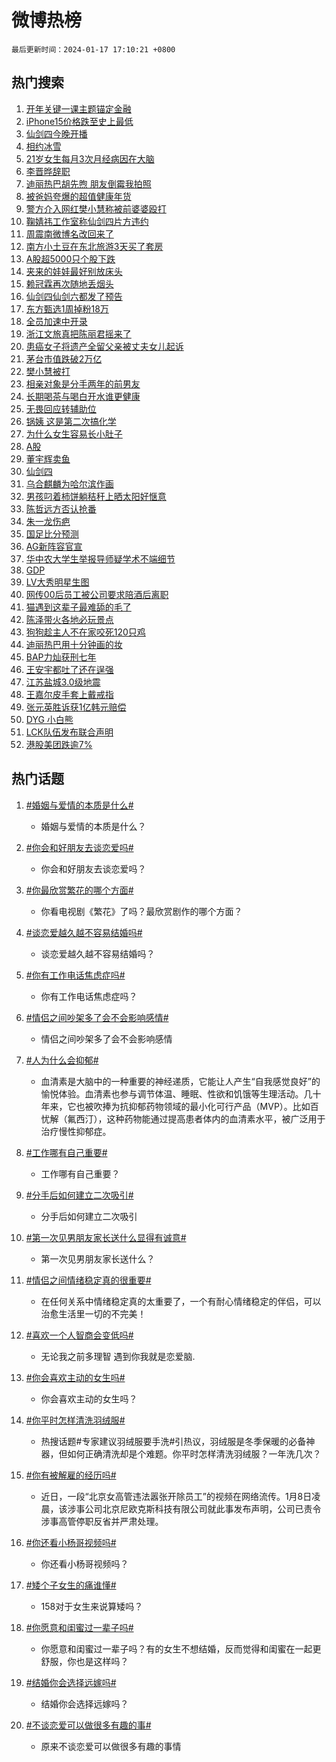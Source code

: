 # 微博热榜

`最后更新时间：2024-01-17 17:10:21 +0800`

## 热门搜索

1. [开年关键一课主题锚定金融](https://m.weibo.cn/search?containerid=100103type%3D1%26t%3D10%26q%3D%23%E5%BC%80%E5%B9%B4%E5%85%B3%E9%94%AE%E4%B8%80%E8%AF%BE%E4%B8%BB%E9%A2%98%E9%94%9A%E5%AE%9A%E9%87%91%E8%9E%8D%23&stream_entry_id=51&isnewpage=1&extparam=seat%3D1%26filter_type%3Drealtimehot%26c_type%3D51%26dgr%3D0%26q%3D%2523%25E5%25BC%2580%25E5%25B9%25B4%25E5%2585%25B3%25E9%2594%25AE%25E4%25B8%2580%25E8%25AF%25BE%25E4%25B8%25BB%25E9%25A2%2598%25E9%2594%259A%25E5%25AE%259A%25E9%2587%2591%25E8%259E%258D%2523%26cate%3D10103%26stream_entry_id%3D51%26pos%3D0%26display_time%3D1705482620%26pre_seqid%3D170548262035001153961)
1. [iPhone15价格跌至史上最低](https://m.weibo.cn/search?containerid=100103type%3D1%26t%3D10%26q%3D%23iPhone15%E4%BB%B7%E6%A0%BC%E8%B7%8C%E8%87%B3%E5%8F%B2%E4%B8%8A%E6%9C%80%E4%BD%8E%23&stream_entry_id=31&isnewpage=1&extparam=seat%3D1%26filter_type%3Drealtimehot%26band_rank%3D1%26dgr%3D0%26pos%3D0%26realpos%3D1%26c_type%3D31%26q%3D%2523iPhone15%25E4%25BB%25B7%25E6%25A0%25BC%25E8%25B7%258C%25E8%2587%25B3%25E5%258F%25B2%25E4%25B8%258A%25E6%259C%2580%25E4%25BD%258E%2523%26stream_entry_id%3D31%26cate%3D5001%26lcate%3D5001%26flag%3D2%26display_time%3D1705482620%26pre_seqid%3D170548262035001153961)
1. [仙剑四今晚开播](https://m.weibo.cn/search?containerid=100103type%3D1%26t%3D10%26q%3D%23%E4%BB%99%E5%89%91%E5%9B%9B%E4%BB%8A%E6%99%9A%E5%BC%80%E6%92%AD%23&stream_entry_id=31&isnewpage=1&extparam=seat%3D1%26filter_type%3Drealtimehot%26band_rank%3D2%26dgr%3D0%26pos%3D1%26realpos%3D2%26c_type%3D31%26q%3D%2523%25E4%25BB%2599%25E5%2589%2591%25E5%259B%259B%25E4%25BB%258A%25E6%2599%259A%25E5%25BC%2580%25E6%2592%25AD%2523%26stream_entry_id%3D31%26cate%3D5001%26lcate%3D5001%26flag%3D16%26display_time%3D1705482620%26pre_seqid%3D170548262035001153961)
1. [相约冰雪](https://m.weibo.cn/search?containerid=100103type%3D1%26t%3D10%26q%3D%23%E7%9B%B8%E7%BA%A6%E5%86%B0%E9%9B%AA%23&stream_entry_id=31&isnewpage=1&extparam=seat%3D1%26filter_type%3Drealtimehot%26band_rank%3D3%26dgr%3D0%26pos%3D2%26realpos%3D3%26c_type%3D31%26q%3D%2523%25E7%259B%25B8%25E7%25BA%25A6%25E5%2586%25B0%25E9%259B%25AA%2523%26stream_entry_id%3D31%26cate%3D5001%26lcate%3D5001%26flag%3D0%26display_time%3D1705482620%26pre_seqid%3D170548262035001153961)
1. [21岁女生每月3次月经病因在大脑](https://m.weibo.cn/search?containerid=100103type%3D1%26t%3D10%26q%3D%2321%E5%B2%81%E5%A5%B3%E7%94%9F%E6%AF%8F%E6%9C%883%E6%AC%A1%E6%9C%88%E7%BB%8F%E7%97%85%E5%9B%A0%E5%9C%A8%E5%A4%A7%E8%84%91%23&stream_entry_id=31&isnewpage=1&extparam=seat%3D1%26filter_type%3Drealtimehot%26band_rank%3D4%26dgr%3D0%26pos%3D3%26realpos%3D4%26c_type%3D31%26q%3D%252321%25E5%25B2%2581%25E5%25A5%25B3%25E7%2594%259F%25E6%25AF%258F%25E6%259C%25883%25E6%25AC%25A1%25E6%259C%2588%25E7%25BB%258F%25E7%2597%2585%25E5%259B%25A0%25E5%259C%25A8%25E5%25A4%25A7%25E8%2584%2591%2523%26stream_entry_id%3D31%26cate%3D5001%26lcate%3D5001%26flag%3D1%26display_time%3D1705482620%26pre_seqid%3D170548262035001153961)
1. [李晋晔辞职](https://m.weibo.cn/search?containerid=100103type%3D1%26t%3D10%26q%3D%23%E6%9D%8E%E6%99%8B%E6%99%94%E8%BE%9E%E8%81%8C%23&stream_entry_id=31&isnewpage=1&extparam=seat%3D1%26filter_type%3Drealtimehot%26band_rank%3D5%26dgr%3D0%26pos%3D4%26realpos%3D5%26c_type%3D31%26q%3D%2523%25E6%259D%258E%25E6%2599%258B%25E6%2599%2594%25E8%25BE%259E%25E8%2581%258C%2523%26stream_entry_id%3D31%26cate%3D5001%26lcate%3D5001%26flag%3D2%26display_time%3D1705482620%26pre_seqid%3D170548262035001153961)
1. [迪丽热巴胡先煦 朋友倒霉我拍照](https://m.weibo.cn/search?containerid=100103type%3D1%26t%3D10%26q%3D%E8%BF%AA%E4%B8%BD%E7%83%AD%E5%B7%B4%E8%83%A1%E5%85%88%E7%85%A6+%E6%9C%8B%E5%8F%8B%E5%80%92%E9%9C%89%E6%88%91%E6%8B%8D%E7%85%A7&stream_entry_id=31&isnewpage=1&extparam=seat%3D1%26filter_type%3Drealtimehot%26band_rank%3D6%26dgr%3D0%26pos%3D5%26realpos%3D6%26c_type%3D31%26q%3D%25E8%25BF%25AA%25E4%25B8%25BD%25E7%2583%25AD%25E5%25B7%25B4%25E8%2583%25A1%25E5%2585%2588%25E7%2585%25A6%2520%25E6%259C%258B%25E5%258F%258B%25E5%2580%2592%25E9%259C%2589%25E6%2588%2591%25E6%258B%258D%25E7%2585%25A7%26stream_entry_id%3D31%26cate%3D5001%26lcate%3D5001%26flag%3D1%26display_time%3D1705482620%26pre_seqid%3D170548262035001153961)
1. [被爸妈夸爆的超值健康年货](https://m.weibo.cn/search?containerid=100103type%3D1%26t%3D10%26q%3D%23%E8%A2%AB%E7%88%B8%E5%A6%88%E5%A4%B8%E7%88%86%E7%9A%84%E8%B6%85%E5%80%BC%E5%81%A5%E5%BA%B7%E5%B9%B4%E8%B4%A7%23&stream_entry_id=31&isnewpage=1&extparam=seat%3D1%26filter_type%3Drealtimehot%26band_rank%3D7%26dgr%3D0%26is_ad_pos%3D1%26pos%3D6%26c_type%3D31%26adid%3D219123%26topic_ad%3D1%26stream_entry_id%3D31%26cate%3D5001%26lcate%3D5001%26q%3D%2523%25E8%25A2%25AB%25E7%2588%25B8%25E5%25A6%2588%25E5%25A4%25B8%25E7%2588%2586%25E7%259A%2584%25E8%25B6%2585%25E5%2580%25BC%25E5%2581%25A5%25E5%25BA%25B7%25E5%25B9%25B4%25E8%25B4%25A7%2523%26display_time%3D1705482620%26pre_seqid%3D170548262035001153961)
1. [警方介入网红樊小慧称被前婆婆殴打](https://m.weibo.cn/search?containerid=100103type%3D1%26t%3D10%26q%3D%23%E8%AD%A6%E6%96%B9%E4%BB%8B%E5%85%A5%E7%BD%91%E7%BA%A2%E6%A8%8A%E5%B0%8F%E6%85%A7%E7%A7%B0%E8%A2%AB%E5%89%8D%E5%A9%86%E5%A9%86%E6%AE%B4%E6%89%93%23&stream_entry_id=31&isnewpage=1&extparam=seat%3D1%26filter_type%3Drealtimehot%26band_rank%3D7%26dgr%3D0%26pos%3D7%26realpos%3D7%26c_type%3D31%26q%3D%2523%25E8%25AD%25A6%25E6%2596%25B9%25E4%25BB%258B%25E5%2585%25A5%25E7%25BD%2591%25E7%25BA%25A2%25E6%25A8%258A%25E5%25B0%258F%25E6%2585%25A7%25E7%25A7%25B0%25E8%25A2%25AB%25E5%2589%258D%25E5%25A9%2586%25E5%25A9%2586%25E6%25AE%25B4%25E6%2589%2593%2523%26stream_entry_id%3D31%26cate%3D5001%26lcate%3D5001%26flag%3D2%26display_time%3D1705482620%26pre_seqid%3D170548262035001153961)
1. [鞠婧祎工作室称仙剑四片方违约](https://m.weibo.cn/search?containerid=100103type%3D1%26t%3D10%26q%3D%23%E9%9E%A0%E5%A9%A7%E7%A5%8E%E5%B7%A5%E4%BD%9C%E5%AE%A4%E7%A7%B0%E4%BB%99%E5%89%91%E5%9B%9B%E7%89%87%E6%96%B9%E8%BF%9D%E7%BA%A6%23&stream_entry_id=31&isnewpage=1&extparam=seat%3D1%26filter_type%3Drealtimehot%26band_rank%3D8%26dgr%3D0%26pos%3D8%26realpos%3D8%26c_type%3D31%26q%3D%2523%25E9%259E%25A0%25E5%25A9%25A7%25E7%25A5%258E%25E5%25B7%25A5%25E4%25BD%259C%25E5%25AE%25A4%25E7%25A7%25B0%25E4%25BB%2599%25E5%2589%2591%25E5%259B%259B%25E7%2589%2587%25E6%2596%25B9%25E8%25BF%259D%25E7%25BA%25A6%2523%26stream_entry_id%3D31%26cate%3D5001%26lcate%3D5001%26flag%3D0%26display_time%3D1705482620%26pre_seqid%3D170548262035001153961)
1. [周震南微博名改回来了](https://m.weibo.cn/search?containerid=100103type%3D1%26t%3D10%26q%3D%23%E5%91%A8%E9%9C%87%E5%8D%97%E5%BE%AE%E5%8D%9A%E5%90%8D%E6%94%B9%E5%9B%9E%E6%9D%A5%E4%BA%86%23&stream_entry_id=31&isnewpage=1&extparam=seat%3D1%26filter_type%3Drealtimehot%26band_rank%3D9%26dgr%3D0%26pos%3D9%26realpos%3D9%26c_type%3D31%26q%3D%2523%25E5%2591%25A8%25E9%259C%2587%25E5%258D%2597%25E5%25BE%25AE%25E5%258D%259A%25E5%2590%258D%25E6%2594%25B9%25E5%259B%259E%25E6%259D%25A5%25E4%25BA%2586%2523%26stream_entry_id%3D31%26cate%3D5001%26lcate%3D5001%26flag%3D1%26display_time%3D1705482620%26pre_seqid%3D170548262035001153961)
1. [南方小土豆在东北旅游3天买了套房](https://m.weibo.cn/search?containerid=100103type%3D1%26t%3D10%26q%3D%23%E5%8D%97%E6%96%B9%E5%B0%8F%E5%9C%9F%E8%B1%86%E5%9C%A8%E4%B8%9C%E5%8C%97%E6%97%85%E6%B8%B83%E5%A4%A9%E4%B9%B0%E4%BA%86%E5%A5%97%E6%88%BF%23&stream_entry_id=31&isnewpage=1&extparam=seat%3D1%26filter_type%3Drealtimehot%26band_rank%3D10%26dgr%3D0%26pos%3D10%26realpos%3D10%26c_type%3D31%26q%3D%2523%25E5%258D%2597%25E6%2596%25B9%25E5%25B0%258F%25E5%259C%259F%25E8%25B1%2586%25E5%259C%25A8%25E4%25B8%259C%25E5%258C%2597%25E6%2597%2585%25E6%25B8%25B83%25E5%25A4%25A9%25E4%25B9%25B0%25E4%25BA%2586%25E5%25A5%2597%25E6%2588%25BF%2523%26stream_entry_id%3D31%26cate%3D5001%26lcate%3D5001%26flag%3D2%26display_time%3D1705482620%26pre_seqid%3D170548262035001153961)
1. [A股超5000只个股下跌](https://m.weibo.cn/search?containerid=100103type%3D1%26t%3D10%26q%3D%23A%E8%82%A1%E8%B6%855000%E5%8F%AA%E4%B8%AA%E8%82%A1%E4%B8%8B%E8%B7%8C%23&stream_entry_id=31&isnewpage=1&extparam=seat%3D1%26filter_type%3Drealtimehot%26band_rank%3D11%26dgr%3D0%26pos%3D11%26realpos%3D11%26c_type%3D31%26q%3D%2523A%25E8%2582%25A1%25E8%25B6%25855000%25E5%258F%25AA%25E4%25B8%25AA%25E8%2582%25A1%25E4%25B8%258B%25E8%25B7%258C%2523%26stream_entry_id%3D31%26cate%3D5001%26lcate%3D5001%26flag%3D1%26display_time%3D1705482620%26pre_seqid%3D170548262035001153961)
1. [夹来的娃娃最好别放床头](https://m.weibo.cn/search?containerid=100103type%3D1%26t%3D10%26q%3D%23%E5%A4%B9%E6%9D%A5%E7%9A%84%E5%A8%83%E5%A8%83%E6%9C%80%E5%A5%BD%E5%88%AB%E6%94%BE%E5%BA%8A%E5%A4%B4%23&stream_entry_id=31&isnewpage=1&extparam=seat%3D1%26filter_type%3Drealtimehot%26band_rank%3D12%26dgr%3D0%26pos%3D12%26realpos%3D12%26c_type%3D31%26q%3D%2523%25E5%25A4%25B9%25E6%259D%25A5%25E7%259A%2584%25E5%25A8%2583%25E5%25A8%2583%25E6%259C%2580%25E5%25A5%25BD%25E5%2588%25AB%25E6%2594%25BE%25E5%25BA%258A%25E5%25A4%25B4%2523%26stream_entry_id%3D31%26cate%3D5001%26lcate%3D5001%26flag%3D1%26display_time%3D1705482620%26pre_seqid%3D170548262035001153961)
1. [赖冠霖再次随地丢烟头](https://m.weibo.cn/search?containerid=100103type%3D1%26t%3D10%26q%3D%E8%B5%96%E5%86%A0%E9%9C%96%E5%86%8D%E6%AC%A1%E9%9A%8F%E5%9C%B0%E4%B8%A2%E7%83%9F%E5%A4%B4&stream_entry_id=31&isnewpage=1&extparam=seat%3D1%26filter_type%3Drealtimehot%26band_rank%3D13%26dgr%3D0%26pos%3D13%26realpos%3D13%26c_type%3D31%26q%3D%25E8%25B5%2596%25E5%2586%25A0%25E9%259C%2596%25E5%2586%258D%25E6%25AC%25A1%25E9%259A%258F%25E5%259C%25B0%25E4%25B8%25A2%25E7%2583%259F%25E5%25A4%25B4%26stream_entry_id%3D31%26cate%3D5001%26lcate%3D5001%26flag%3D0%26display_time%3D1705482620%26pre_seqid%3D170548262035001153961)
1. [仙剑四仙剑六都发了预告](https://m.weibo.cn/search?containerid=100103type%3D1%26t%3D10%26q%3D%23%E4%BB%99%E5%89%91%E5%9B%9B%E4%BB%99%E5%89%91%E5%85%AD%E9%83%BD%E5%8F%91%E4%BA%86%E9%A2%84%E5%91%8A%23&stream_entry_id=31&isnewpage=1&extparam=seat%3D1%26filter_type%3Drealtimehot%26band_rank%3D14%26dgr%3D0%26pos%3D14%26realpos%3D14%26c_type%3D31%26q%3D%2523%25E4%25BB%2599%25E5%2589%2591%25E5%259B%259B%25E4%25BB%2599%25E5%2589%2591%25E5%2585%25AD%25E9%2583%25BD%25E5%258F%2591%25E4%25BA%2586%25E9%25A2%2584%25E5%2591%258A%2523%26stream_entry_id%3D31%26cate%3D5001%26lcate%3D5001%26flag%3D0%26display_time%3D1705482620%26pre_seqid%3D170548262035001153961)
1. [东方甄选1周掉粉18万](https://m.weibo.cn/search?containerid=100103type%3D1%26t%3D10%26q%3D%23%E4%B8%9C%E6%96%B9%E7%94%84%E9%80%891%E5%91%A8%E6%8E%89%E7%B2%8918%E4%B8%87%23&stream_entry_id=31&isnewpage=1&extparam=seat%3D1%26filter_type%3Drealtimehot%26band_rank%3D15%26dgr%3D0%26pos%3D15%26realpos%3D15%26c_type%3D31%26q%3D%2523%25E4%25B8%259C%25E6%2596%25B9%25E7%2594%2584%25E9%2580%25891%25E5%2591%25A8%25E6%258E%2589%25E7%25B2%258918%25E4%25B8%2587%2523%26stream_entry_id%3D31%26cate%3D5001%26lcate%3D5001%26flag%3D0%26display_time%3D1705482620%26pre_seqid%3D170548262035001153961)
1. [全员加速中开录](https://m.weibo.cn/search?containerid=100103type%3D1%26t%3D10%26q%3D%E5%85%A8%E5%91%98%E5%8A%A0%E9%80%9F%E4%B8%AD%E5%BC%80%E5%BD%95&stream_entry_id=31&isnewpage=1&extparam=seat%3D1%26filter_type%3Drealtimehot%26band_rank%3D16%26dgr%3D0%26pos%3D16%26realpos%3D16%26c_type%3D31%26q%3D%25E5%2585%25A8%25E5%2591%2598%25E5%258A%25A0%25E9%2580%259F%25E4%25B8%25AD%25E5%25BC%2580%25E5%25BD%2595%26stream_entry_id%3D31%26cate%3D5001%26lcate%3D5001%26flag%3D1%26display_time%3D1705482620%26pre_seqid%3D170548262035001153961)
1. [浙江文旅真把陈丽君摇来了](https://m.weibo.cn/search?containerid=100103type%3D1%26t%3D10%26q%3D%23%E6%B5%99%E6%B1%9F%E6%96%87%E6%97%85%E7%9C%9F%E6%8A%8A%E9%99%88%E4%B8%BD%E5%90%9B%E6%91%87%E6%9D%A5%E4%BA%86%23&stream_entry_id=31&isnewpage=1&extparam=seat%3D1%26filter_type%3Drealtimehot%26band_rank%3D17%26dgr%3D0%26pos%3D17%26realpos%3D17%26c_type%3D31%26q%3D%2523%25E6%25B5%2599%25E6%25B1%259F%25E6%2596%2587%25E6%2597%2585%25E7%259C%259F%25E6%258A%258A%25E9%2599%2588%25E4%25B8%25BD%25E5%2590%259B%25E6%2591%2587%25E6%259D%25A5%25E4%25BA%2586%2523%26stream_entry_id%3D31%26cate%3D5001%26lcate%3D5001%26flag%3D1%26display_time%3D1705482620%26pre_seqid%3D170548262035001153961)
1. [患癌女子将遗产全留父亲被丈夫女儿起诉](https://m.weibo.cn/search?containerid=100103type%3D1%26t%3D10%26q%3D%23%E6%82%A3%E7%99%8C%E5%A5%B3%E5%AD%90%E5%B0%86%E9%81%97%E4%BA%A7%E5%85%A8%E7%95%99%E7%88%B6%E4%BA%B2%E8%A2%AB%E4%B8%88%E5%A4%AB%E5%A5%B3%E5%84%BF%E8%B5%B7%E8%AF%89%23&stream_entry_id=31&isnewpage=1&extparam=seat%3D1%26filter_type%3Drealtimehot%26band_rank%3D18%26dgr%3D0%26pos%3D18%26realpos%3D18%26c_type%3D31%26q%3D%2523%25E6%2582%25A3%25E7%2599%258C%25E5%25A5%25B3%25E5%25AD%2590%25E5%25B0%2586%25E9%2581%2597%25E4%25BA%25A7%25E5%2585%25A8%25E7%2595%2599%25E7%2588%25B6%25E4%25BA%25B2%25E8%25A2%25AB%25E4%25B8%2588%25E5%25A4%25AB%25E5%25A5%25B3%25E5%2584%25BF%25E8%25B5%25B7%25E8%25AF%2589%2523%26stream_entry_id%3D31%26cate%3D5001%26lcate%3D5001%26flag%3D0%26display_time%3D1705482620%26pre_seqid%3D170548262035001153961)
1. [茅台市值跌破2万亿](https://m.weibo.cn/search?containerid=100103type%3D1%26t%3D10%26q%3D%23%E8%8C%85%E5%8F%B0%E5%B8%82%E5%80%BC%E8%B7%8C%E7%A0%B42%E4%B8%87%E4%BA%BF%23&stream_entry_id=31&isnewpage=1&extparam=seat%3D1%26filter_type%3Drealtimehot%26band_rank%3D19%26dgr%3D0%26pos%3D19%26realpos%3D19%26c_type%3D31%26q%3D%2523%25E8%258C%2585%25E5%258F%25B0%25E5%25B8%2582%25E5%2580%25BC%25E8%25B7%258C%25E7%25A0%25B42%25E4%25B8%2587%25E4%25BA%25BF%2523%26stream_entry_id%3D31%26cate%3D5001%26lcate%3D5001%26flag%3D1%26display_time%3D1705482620%26pre_seqid%3D170548262035001153961)
1. [樊小慧被打](https://m.weibo.cn/search?containerid=100103type%3D1%26t%3D10%26q%3D%23%E6%A8%8A%E5%B0%8F%E6%85%A7%E8%A2%AB%E6%89%93%23&stream_entry_id=31&isnewpage=1&extparam=seat%3D1%26filter_type%3Drealtimehot%26band_rank%3D20%26dgr%3D0%26pos%3D20%26realpos%3D20%26c_type%3D31%26q%3D%2523%25E6%25A8%258A%25E5%25B0%258F%25E6%2585%25A7%25E8%25A2%25AB%25E6%2589%2593%2523%26stream_entry_id%3D31%26cate%3D5001%26lcate%3D5001%26flag%3D1%26display_time%3D1705482620%26pre_seqid%3D170548262035001153961)
1. [相亲对象是分手两年的前男友](https://m.weibo.cn/search?containerid=100103type%3D1%26t%3D10%26q%3D%23%E7%9B%B8%E4%BA%B2%E5%AF%B9%E8%B1%A1%E6%98%AF%E5%88%86%E6%89%8B%E4%B8%A4%E5%B9%B4%E7%9A%84%E5%89%8D%E7%94%B7%E5%8F%8B%23&stream_entry_id=31&isnewpage=1&extparam=seat%3D1%26filter_type%3Drealtimehot%26band_rank%3D21%26dgr%3D0%26pos%3D21%26realpos%3D21%26c_type%3D31%26q%3D%2523%25E7%259B%25B8%25E4%25BA%25B2%25E5%25AF%25B9%25E8%25B1%25A1%25E6%2598%25AF%25E5%2588%2586%25E6%2589%258B%25E4%25B8%25A4%25E5%25B9%25B4%25E7%259A%2584%25E5%2589%258D%25E7%2594%25B7%25E5%258F%258B%2523%26stream_entry_id%3D31%26cate%3D5001%26lcate%3D5001%26flag%3D1%26display_time%3D1705482620%26pre_seqid%3D170548262035001153961)
1. [长期喝茶与喝白开水谁更健康](https://m.weibo.cn/search?containerid=100103type%3D1%26t%3D10%26q%3D%23%E9%95%BF%E6%9C%9F%E5%96%9D%E8%8C%B6%E4%B8%8E%E5%96%9D%E7%99%BD%E5%BC%80%E6%B0%B4%E8%B0%81%E6%9B%B4%E5%81%A5%E5%BA%B7%23&stream_entry_id=31&isnewpage=1&extparam=seat%3D1%26filter_type%3Drealtimehot%26band_rank%3D22%26dgr%3D0%26pos%3D22%26realpos%3D22%26c_type%3D31%26q%3D%2523%25E9%2595%25BF%25E6%259C%259F%25E5%2596%259D%25E8%258C%25B6%25E4%25B8%258E%25E5%2596%259D%25E7%2599%25BD%25E5%25BC%2580%25E6%25B0%25B4%25E8%25B0%2581%25E6%259B%25B4%25E5%2581%25A5%25E5%25BA%25B7%2523%26stream_entry_id%3D31%26cate%3D5001%26lcate%3D5001%26flag%3D0%26display_time%3D1705482620%26pre_seqid%3D170548262035001153961)
1. [无畏回应转辅助位](https://m.weibo.cn/search?containerid=100103type%3D1%26t%3D10%26q%3D%23%E6%97%A0%E7%95%8F%E5%9B%9E%E5%BA%94%E8%BD%AC%E8%BE%85%E5%8A%A9%E4%BD%8D%23&stream_entry_id=31&isnewpage=1&extparam=seat%3D1%26filter_type%3Drealtimehot%26band_rank%3D23%26dgr%3D0%26pos%3D23%26realpos%3D23%26c_type%3D31%26q%3D%2523%25E6%2597%25A0%25E7%2595%258F%25E5%259B%259E%25E5%25BA%2594%25E8%25BD%25AC%25E8%25BE%2585%25E5%258A%25A9%25E4%25BD%258D%2523%26stream_entry_id%3D31%26cate%3D5001%26lcate%3D5001%26flag%3D1%26display_time%3D1705482620%26pre_seqid%3D170548262035001153961)
1. [锅姨 这是第二次搞化学](https://m.weibo.cn/search?containerid=100103type%3D1%26t%3D10%26q%3D%E9%94%85%E5%A7%A8+%E8%BF%99%E6%98%AF%E7%AC%AC%E4%BA%8C%E6%AC%A1%E6%90%9E%E5%8C%96%E5%AD%A6&stream_entry_id=31&isnewpage=1&extparam=seat%3D1%26filter_type%3Drealtimehot%26band_rank%3D24%26dgr%3D0%26pos%3D24%26realpos%3D24%26c_type%3D31%26q%3D%25E9%2594%2585%25E5%25A7%25A8%2520%25E8%25BF%2599%25E6%2598%25AF%25E7%25AC%25AC%25E4%25BA%258C%25E6%25AC%25A1%25E6%2590%259E%25E5%258C%2596%25E5%25AD%25A6%26stream_entry_id%3D31%26cate%3D5001%26lcate%3D5001%26flag%3D1%26display_time%3D1705482620%26pre_seqid%3D170548262035001153961)
1. [为什么女生容易长小肚子](https://m.weibo.cn/search?containerid=100103type%3D1%26t%3D10%26q%3D%23%E4%B8%BA%E4%BB%80%E4%B9%88%E5%A5%B3%E7%94%9F%E5%AE%B9%E6%98%93%E9%95%BF%E5%B0%8F%E8%82%9A%E5%AD%90%23&stream_entry_id=31&isnewpage=1&extparam=seat%3D1%26filter_type%3Drealtimehot%26band_rank%3D25%26dgr%3D0%26pos%3D25%26realpos%3D25%26c_type%3D31%26q%3D%2523%25E4%25B8%25BA%25E4%25BB%2580%25E4%25B9%2588%25E5%25A5%25B3%25E7%2594%259F%25E5%25AE%25B9%25E6%2598%2593%25E9%2595%25BF%25E5%25B0%258F%25E8%2582%259A%25E5%25AD%2590%2523%26stream_entry_id%3D31%26cate%3D5001%26lcate%3D5001%26flag%3D0%26display_time%3D1705482620%26pre_seqid%3D170548262035001153961)
1. [A股](https://m.weibo.cn/search?containerid=100103type%3D1%26t%3D10%26q%3DA%E8%82%A1&stream_entry_id=31&isnewpage=1&extparam=seat%3D1%26filter_type%3Drealtimehot%26band_rank%3D26%26dgr%3D0%26pos%3D26%26realpos%3D26%26c_type%3D31%26q%3DA%25E8%2582%25A1%26stream_entry_id%3D31%26cate%3D5001%26lcate%3D5001%26flag%3D0%26display_time%3D1705482620%26pre_seqid%3D170548262035001153961)
1. [董宇辉卖鱼](https://m.weibo.cn/search?containerid=100103type%3D1%26t%3D10%26q%3D%23%E8%91%A3%E5%AE%87%E8%BE%89%E5%8D%96%E9%B1%BC%23&stream_entry_id=31&isnewpage=1&extparam=seat%3D1%26filter_type%3Drealtimehot%26band_rank%3D27%26dgr%3D0%26pos%3D27%26realpos%3D27%26c_type%3D31%26q%3D%2523%25E8%2591%25A3%25E5%25AE%2587%25E8%25BE%2589%25E5%258D%2596%25E9%25B1%25BC%2523%26stream_entry_id%3D31%26cate%3D5001%26lcate%3D5001%26flag%3D0%26display_time%3D1705482620%26pre_seqid%3D170548262035001153961)
1. [仙剑四](https://m.weibo.cn/search?containerid=100103type%3D1%26t%3D10%26q%3D%E4%BB%99%E5%89%91%E5%9B%9B&stream_entry_id=31&isnewpage=1&extparam=seat%3D1%26filter_type%3Drealtimehot%26band_rank%3D28%26dgr%3D0%26pos%3D28%26realpos%3D28%26c_type%3D31%26q%3D%25E4%25BB%2599%25E5%2589%2591%25E5%259B%259B%26stream_entry_id%3D31%26cate%3D5001%26lcate%3D5001%26flag%3D1%26display_time%3D1705482620%26pre_seqid%3D170548262035001153961)
1. [乌合麒麟为哈尔滨作画](https://m.weibo.cn/search?containerid=100103type%3D1%26t%3D10%26q%3D%23%E4%B9%8C%E5%90%88%E9%BA%92%E9%BA%9F%E4%B8%BA%E5%93%88%E5%B0%94%E6%BB%A8%E4%BD%9C%E7%94%BB%23&stream_entry_id=31&isnewpage=1&extparam=seat%3D1%26filter_type%3Drealtimehot%26band_rank%3D29%26dgr%3D0%26pos%3D29%26realpos%3D29%26c_type%3D31%26q%3D%2523%25E4%25B9%258C%25E5%2590%2588%25E9%25BA%2592%25E9%25BA%259F%25E4%25B8%25BA%25E5%2593%2588%25E5%25B0%2594%25E6%25BB%25A8%25E4%25BD%259C%25E7%2594%25BB%2523%26stream_entry_id%3D31%26cate%3D5001%26lcate%3D5001%26flag%3D0%26display_time%3D1705482620%26pre_seqid%3D170548262035001153961)
1. [男孩叼着柿饼躺秸秆上晒太阳好惬意](https://m.weibo.cn/search?containerid=100103type%3D1%26t%3D10%26q%3D%23%E7%94%B7%E5%AD%A9%E5%8F%BC%E7%9D%80%E6%9F%BF%E9%A5%BC%E8%BA%BA%E7%A7%B8%E7%A7%86%E4%B8%8A%E6%99%92%E5%A4%AA%E9%98%B3%E5%A5%BD%E6%83%AC%E6%84%8F%23&stream_entry_id=31&isnewpage=1&extparam=seat%3D1%26filter_type%3Drealtimehot%26band_rank%3D30%26dgr%3D0%26pos%3D30%26realpos%3D30%26c_type%3D31%26q%3D%2523%25E7%2594%25B7%25E5%25AD%25A9%25E5%258F%25BC%25E7%259D%2580%25E6%259F%25BF%25E9%25A5%25BC%25E8%25BA%25BA%25E7%25A7%25B8%25E7%25A7%2586%25E4%25B8%258A%25E6%2599%2592%25E5%25A4%25AA%25E9%2598%25B3%25E5%25A5%25BD%25E6%2583%25AC%25E6%2584%258F%2523%26stream_entry_id%3D31%26cate%3D5001%26lcate%3D5001%26flag%3D32768%26display_time%3D1705482620%26pre_seqid%3D170548262035001153961)
1. [陈哲远方否认抢番](https://m.weibo.cn/search?containerid=100103type%3D1%26t%3D10%26q%3D%E9%99%88%E5%93%B2%E8%BF%9C%E6%96%B9%E5%90%A6%E8%AE%A4%E6%8A%A2%E7%95%AA&stream_entry_id=31&isnewpage=1&extparam=seat%3D1%26filter_type%3Drealtimehot%26band_rank%3D31%26dgr%3D0%26pos%3D31%26realpos%3D31%26c_type%3D31%26q%3D%25E9%2599%2588%25E5%2593%25B2%25E8%25BF%259C%25E6%2596%25B9%25E5%2590%25A6%25E8%25AE%25A4%25E6%258A%25A2%25E7%2595%25AA%26stream_entry_id%3D31%26cate%3D5001%26lcate%3D5001%26flag%3D0%26display_time%3D1705482620%26pre_seqid%3D170548262035001153961)
1. [朱一龙伤疤](https://m.weibo.cn/search?containerid=100103type%3D1%26t%3D10%26q%3D%23%E6%9C%B1%E4%B8%80%E9%BE%99%E4%BC%A4%E7%96%A4%23&stream_entry_id=31&isnewpage=1&extparam=seat%3D1%26filter_type%3Drealtimehot%26band_rank%3D32%26dgr%3D0%26pos%3D32%26realpos%3D32%26c_type%3D31%26q%3D%2523%25E6%259C%25B1%25E4%25B8%2580%25E9%25BE%2599%25E4%25BC%25A4%25E7%2596%25A4%2523%26stream_entry_id%3D31%26cate%3D5001%26lcate%3D5001%26flag%3D0%26display_time%3D1705482620%26pre_seqid%3D170548262035001153961)
1. [国足比分预测](https://m.weibo.cn/search?containerid=100103type%3D1%26t%3D10%26q%3D%E5%9B%BD%E8%B6%B3%E6%AF%94%E5%88%86%E9%A2%84%E6%B5%8B&stream_entry_id=31&isnewpage=1&extparam=seat%3D1%26filter_type%3Drealtimehot%26band_rank%3D33%26dgr%3D0%26pos%3D33%26realpos%3D33%26c_type%3D31%26q%3D%25E5%259B%25BD%25E8%25B6%25B3%25E6%25AF%2594%25E5%2588%2586%25E9%25A2%2584%25E6%25B5%258B%26stream_entry_id%3D31%26cate%3D5001%26lcate%3D5001%26flag%3D1%26display_time%3D1705482620%26pre_seqid%3D170548262035001153961)
1. [AG新阵容官宣](https://m.weibo.cn/search?containerid=100103type%3D1%26t%3D10%26q%3D%23AG%E6%96%B0%E9%98%B5%E5%AE%B9%E5%AE%98%E5%AE%A3%23&stream_entry_id=31&isnewpage=1&extparam=seat%3D1%26filter_type%3Drealtimehot%26band_rank%3D34%26dgr%3D0%26pos%3D34%26realpos%3D34%26c_type%3D31%26q%3D%2523AG%25E6%2596%25B0%25E9%2598%25B5%25E5%25AE%25B9%25E5%25AE%2598%25E5%25AE%25A3%2523%26stream_entry_id%3D31%26cate%3D5001%26lcate%3D5001%26flag%3D1%26display_time%3D1705482620%26pre_seqid%3D170548262035001153961)
1. [华中农大学生举报导师疑学术不端细节](https://m.weibo.cn/search?containerid=100103type%3D1%26t%3D10%26q%3D%23%E5%8D%8E%E4%B8%AD%E5%86%9C%E5%A4%A7%E5%AD%A6%E7%94%9F%E4%B8%BE%E6%8A%A5%E5%AF%BC%E5%B8%88%E7%96%91%E5%AD%A6%E6%9C%AF%E4%B8%8D%E7%AB%AF%E7%BB%86%E8%8A%82%23&stream_entry_id=31&isnewpage=1&extparam=seat%3D1%26filter_type%3Drealtimehot%26band_rank%3D35%26dgr%3D0%26pos%3D35%26realpos%3D35%26c_type%3D31%26q%3D%2523%25E5%258D%258E%25E4%25B8%25AD%25E5%2586%259C%25E5%25A4%25A7%25E5%25AD%25A6%25E7%2594%259F%25E4%25B8%25BE%25E6%258A%25A5%25E5%25AF%25BC%25E5%25B8%2588%25E7%2596%2591%25E5%25AD%25A6%25E6%259C%25AF%25E4%25B8%258D%25E7%25AB%25AF%25E7%25BB%2586%25E8%258A%2582%2523%26stream_entry_id%3D31%26cate%3D5001%26lcate%3D5001%26flag%3D0%26display_time%3D1705482620%26pre_seqid%3D170548262035001153961)
1. [GDP](https://m.weibo.cn/search?containerid=100103type%3D1%26t%3D10%26q%3DGDP&stream_entry_id=31&isnewpage=1&extparam=seat%3D1%26filter_type%3Drealtimehot%26band_rank%3D36%26dgr%3D0%26pos%3D36%26realpos%3D36%26c_type%3D31%26q%3DGDP%26stream_entry_id%3D31%26cate%3D5001%26lcate%3D5001%26flag%3D1%26display_time%3D1705482620%26pre_seqid%3D170548262035001153961)
1. [LV大秀明星生图](https://m.weibo.cn/search?containerid=100103type%3D1%26t%3D10%26q%3DLV%E5%A4%A7%E7%A7%80%E6%98%8E%E6%98%9F%E7%94%9F%E5%9B%BE&stream_entry_id=31&isnewpage=1&extparam=seat%3D1%26filter_type%3Drealtimehot%26band_rank%3D37%26dgr%3D0%26pos%3D37%26realpos%3D37%26c_type%3D31%26q%3DLV%25E5%25A4%25A7%25E7%25A7%2580%25E6%2598%258E%25E6%2598%259F%25E7%2594%259F%25E5%259B%25BE%26stream_entry_id%3D31%26cate%3D5001%26lcate%3D5001%26flag%3D1%26display_time%3D1705482620%26pre_seqid%3D170548262035001153961)
1. [网传00后员工被公司要求陪酒后离职](https://m.weibo.cn/search?containerid=100103type%3D1%26t%3D10%26q%3D%23%E7%BD%91%E4%BC%A000%E5%90%8E%E5%91%98%E5%B7%A5%E8%A2%AB%E5%85%AC%E5%8F%B8%E8%A6%81%E6%B1%82%E9%99%AA%E9%85%92%E5%90%8E%E7%A6%BB%E8%81%8C%23&stream_entry_id=31&isnewpage=1&extparam=seat%3D1%26filter_type%3Drealtimehot%26band_rank%3D38%26dgr%3D0%26pos%3D38%26realpos%3D38%26c_type%3D31%26q%3D%2523%25E7%25BD%2591%25E4%25BC%25A000%25E5%2590%258E%25E5%2591%2598%25E5%25B7%25A5%25E8%25A2%25AB%25E5%2585%25AC%25E5%258F%25B8%25E8%25A6%2581%25E6%25B1%2582%25E9%2599%25AA%25E9%2585%2592%25E5%2590%258E%25E7%25A6%25BB%25E8%2581%258C%2523%26stream_entry_id%3D31%26cate%3D5001%26lcate%3D5001%26flag%3D0%26display_time%3D1705482620%26pre_seqid%3D170548262035001153961)
1. [猫遇到这辈子最难舔的毛了](https://m.weibo.cn/search?containerid=100103type%3D1%26t%3D10%26q%3D%23%E7%8C%AB%E9%81%87%E5%88%B0%E8%BF%99%E8%BE%88%E5%AD%90%E6%9C%80%E9%9A%BE%E8%88%94%E7%9A%84%E6%AF%9B%E4%BA%86%23&stream_entry_id=31&isnewpage=1&extparam=seat%3D1%26filter_type%3Drealtimehot%26band_rank%3D39%26dgr%3D0%26pos%3D39%26realpos%3D39%26c_type%3D31%26q%3D%2523%25E7%258C%25AB%25E9%2581%2587%25E5%2588%25B0%25E8%25BF%2599%25E8%25BE%2588%25E5%25AD%2590%25E6%259C%2580%25E9%259A%25BE%25E8%2588%2594%25E7%259A%2584%25E6%25AF%259B%25E4%25BA%2586%2523%26stream_entry_id%3D31%26cate%3D5001%26lcate%3D5001%26flag%3D1%26display_time%3D1705482620%26pre_seqid%3D170548262035001153961)
1. [陈泽带火各地必玩景点](https://m.weibo.cn/search?containerid=100103type%3D1%26t%3D10%26q%3D%23%E9%99%88%E6%B3%BD%E5%B8%A6%E7%81%AB%E5%90%84%E5%9C%B0%E5%BF%85%E7%8E%A9%E6%99%AF%E7%82%B9%23&stream_entry_id=31&isnewpage=1&extparam=seat%3D1%26filter_type%3Drealtimehot%26band_rank%3D40%26dgr%3D0%26pos%3D40%26realpos%3D40%26c_type%3D31%26q%3D%2523%25E9%2599%2588%25E6%25B3%25BD%25E5%25B8%25A6%25E7%2581%25AB%25E5%2590%2584%25E5%259C%25B0%25E5%25BF%2585%25E7%258E%25A9%25E6%2599%25AF%25E7%2582%25B9%2523%26adid%3D219189%26stream_entry_id%3D31%26cate%3D5001%26lcate%3D5001%26flag%3D0%26display_time%3D1705482620%26pre_seqid%3D170548262035001153961)
1. [狗狗趁主人不在家咬死120只鸡](https://m.weibo.cn/search?containerid=100103type%3D1%26t%3D10%26q%3D%23%E7%8B%97%E7%8B%97%E8%B6%81%E4%B8%BB%E4%BA%BA%E4%B8%8D%E5%9C%A8%E5%AE%B6%E5%92%AC%E6%AD%BB120%E5%8F%AA%E9%B8%A1%23&stream_entry_id=31&isnewpage=1&extparam=seat%3D1%26filter_type%3Drealtimehot%26band_rank%3D41%26dgr%3D0%26pos%3D41%26realpos%3D41%26c_type%3D31%26q%3D%2523%25E7%258B%2597%25E7%258B%2597%25E8%25B6%2581%25E4%25B8%25BB%25E4%25BA%25BA%25E4%25B8%258D%25E5%259C%25A8%25E5%25AE%25B6%25E5%2592%25AC%25E6%25AD%25BB120%25E5%258F%25AA%25E9%25B8%25A1%2523%26stream_entry_id%3D31%26cate%3D5001%26lcate%3D5001%26flag%3D0%26display_time%3D1705482620%26pre_seqid%3D170548262035001153961)
1. [迪丽热巴用十分钟画的妆](https://m.weibo.cn/search?containerid=100103type%3D1%26t%3D10%26q%3D%23%E8%BF%AA%E4%B8%BD%E7%83%AD%E5%B7%B4%E7%94%A8%E5%8D%81%E5%88%86%E9%92%9F%E7%94%BB%E7%9A%84%E5%A6%86%23&stream_entry_id=31&isnewpage=1&extparam=seat%3D1%26filter_type%3Drealtimehot%26band_rank%3D42%26dgr%3D0%26pos%3D42%26realpos%3D42%26c_type%3D31%26q%3D%2523%25E8%25BF%25AA%25E4%25B8%25BD%25E7%2583%25AD%25E5%25B7%25B4%25E7%2594%25A8%25E5%258D%2581%25E5%2588%2586%25E9%2592%259F%25E7%2594%25BB%25E7%259A%2584%25E5%25A6%2586%2523%26stream_entry_id%3D31%26cate%3D5001%26lcate%3D5001%26flag%3D0%26display_time%3D1705482620%26pre_seqid%3D170548262035001153961)
1. [BAP力灿获刑七年](https://m.weibo.cn/search?containerid=100103type%3D1%26t%3D10%26q%3D%23BAP%E5%8A%9B%E7%81%BF%E8%8E%B7%E5%88%91%E4%B8%83%E5%B9%B4%23&stream_entry_id=31&isnewpage=1&extparam=seat%3D1%26filter_type%3Drealtimehot%26band_rank%3D43%26dgr%3D0%26pos%3D43%26realpos%3D43%26c_type%3D31%26q%3D%2523BAP%25E5%258A%259B%25E7%2581%25BF%25E8%258E%25B7%25E5%2588%2591%25E4%25B8%2583%25E5%25B9%25B4%2523%26stream_entry_id%3D31%26cate%3D5001%26lcate%3D5001%26flag%3D1%26display_time%3D1705482620%26pre_seqid%3D170548262035001153961)
1. [王安宇都吐了还在逞强](https://m.weibo.cn/search?containerid=100103type%3D1%26t%3D10%26q%3D%E7%8E%8B%E5%AE%89%E5%AE%87%E9%83%BD%E5%90%90%E4%BA%86%E8%BF%98%E5%9C%A8%E9%80%9E%E5%BC%BA&stream_entry_id=31&isnewpage=1&extparam=seat%3D1%26filter_type%3Drealtimehot%26band_rank%3D44%26dgr%3D0%26pos%3D44%26realpos%3D44%26c_type%3D31%26q%3D%25E7%258E%258B%25E5%25AE%2589%25E5%25AE%2587%25E9%2583%25BD%25E5%2590%2590%25E4%25BA%2586%25E8%25BF%2598%25E5%259C%25A8%25E9%2580%259E%25E5%25BC%25BA%26stream_entry_id%3D31%26cate%3D5001%26lcate%3D5001%26flag%3D0%26display_time%3D1705482620%26pre_seqid%3D170548262035001153961)
1. [江苏盐城3.0级地震](https://m.weibo.cn/search?containerid=100103type%3D1%26t%3D10%26q%3D%23%E6%B1%9F%E8%8B%8F%E7%9B%90%E5%9F%8E3.0%E7%BA%A7%E5%9C%B0%E9%9C%87%23&stream_entry_id=31&isnewpage=1&extparam=seat%3D1%26filter_type%3Drealtimehot%26band_rank%3D45%26dgr%3D0%26pos%3D45%26realpos%3D45%26c_type%3D31%26q%3D%2523%25E6%25B1%259F%25E8%258B%258F%25E7%259B%2590%25E5%259F%258E3.0%25E7%25BA%25A7%25E5%259C%25B0%25E9%259C%2587%2523%26stream_entry_id%3D31%26cate%3D5001%26lcate%3D5001%26flag%3D1%26display_time%3D1705482620%26pre_seqid%3D170548262035001153961)
1. [王嘉尔皮手套上戴戒指](https://m.weibo.cn/search?containerid=100103type%3D1%26t%3D10%26q%3D%23%E7%8E%8B%E5%98%89%E5%B0%94%E7%9A%AE%E6%89%8B%E5%A5%97%E4%B8%8A%E6%88%B4%E6%88%92%E6%8C%87%23&stream_entry_id=31&isnewpage=1&extparam=seat%3D1%26filter_type%3Drealtimehot%26band_rank%3D46%26dgr%3D0%26pos%3D46%26realpos%3D46%26c_type%3D31%26q%3D%2523%25E7%258E%258B%25E5%2598%2589%25E5%25B0%2594%25E7%259A%25AE%25E6%2589%258B%25E5%25A5%2597%25E4%25B8%258A%25E6%2588%25B4%25E6%2588%2592%25E6%258C%2587%2523%26stream_entry_id%3D31%26cate%3D5001%26lcate%3D5001%26flag%3D1%26display_time%3D1705482620%26pre_seqid%3D170548262035001153961)
1. [张元英胜诉获1亿韩元赔偿](https://m.weibo.cn/search?containerid=100103type%3D1%26t%3D10%26q%3D%23%E5%BC%A0%E5%85%83%E8%8B%B1%E8%83%9C%E8%AF%89%E8%8E%B71%E4%BA%BF%E9%9F%A9%E5%85%83%E8%B5%94%E5%81%BF%23&stream_entry_id=31&isnewpage=1&extparam=seat%3D1%26filter_type%3Drealtimehot%26band_rank%3D47%26dgr%3D0%26pos%3D47%26realpos%3D47%26c_type%3D31%26q%3D%2523%25E5%25BC%25A0%25E5%2585%2583%25E8%258B%25B1%25E8%2583%259C%25E8%25AF%2589%25E8%258E%25B71%25E4%25BA%25BF%25E9%259F%25A9%25E5%2585%2583%25E8%25B5%2594%25E5%2581%25BF%2523%26stream_entry_id%3D31%26cate%3D5001%26lcate%3D5001%26flag%3D0%26display_time%3D1705482620%26pre_seqid%3D170548262035001153961)
1. [DYG 小白熊](https://m.weibo.cn/search?containerid=100103type%3D1%26t%3D10%26q%3DDYG+%E5%B0%8F%E7%99%BD%E7%86%8A&stream_entry_id=31&isnewpage=1&extparam=seat%3D1%26filter_type%3Drealtimehot%26band_rank%3D48%26dgr%3D0%26pos%3D48%26realpos%3D48%26c_type%3D31%26q%3DDYG%2520%25E5%25B0%258F%25E7%2599%25BD%25E7%2586%258A%26stream_entry_id%3D31%26cate%3D5001%26lcate%3D5001%26flag%3D1%26display_time%3D1705482620%26pre_seqid%3D170548262035001153961)
1. [LCK队伍发布联合声明](https://m.weibo.cn/search?containerid=100103type%3D1%26t%3D10%26q%3D%23LCK%E9%98%9F%E4%BC%8D%E5%8F%91%E5%B8%83%E8%81%94%E5%90%88%E5%A3%B0%E6%98%8E%23&stream_entry_id=31&isnewpage=1&extparam=seat%3D1%26filter_type%3Drealtimehot%26band_rank%3D49%26dgr%3D0%26pos%3D49%26realpos%3D49%26c_type%3D31%26q%3D%2523LCK%25E9%2598%259F%25E4%25BC%258D%25E5%258F%2591%25E5%25B8%2583%25E8%2581%2594%25E5%2590%2588%25E5%25A3%25B0%25E6%2598%258E%2523%26stream_entry_id%3D31%26cate%3D5001%26lcate%3D5001%26flag%3D1%26display_time%3D1705482620%26pre_seqid%3D170548262035001153961)
1. [港股美团跌逾7%](https://m.weibo.cn/search?containerid=100103type%3D1%26t%3D10%26q%3D%23%E6%B8%AF%E8%82%A1%E7%BE%8E%E5%9B%A2%E8%B7%8C%E9%80%BE7%25%23&stream_entry_id=31&isnewpage=1&extparam=seat%3D1%26filter_type%3Drealtimehot%26band_rank%3D50%26dgr%3D0%26pos%3D50%26realpos%3D50%26c_type%3D31%26q%3D%2523%25E6%25B8%25AF%25E8%2582%25A1%25E7%25BE%258E%25E5%259B%25A2%25E8%25B7%258C%25E9%2580%25BE7%2525%2523%26stream_entry_id%3D31%26cate%3D5001%26lcate%3D5001%26flag%3D1%26display_time%3D1705482620%26pre_seqid%3D170548262035001153961)

## 热门话题

1. [#婚姻与爱情的本质是什么#](https://m.weibo.cn/search?containerid=231522type%3D1%26t%3D10%26q%3D%23%E5%A9%9A%E5%A7%BB%E4%B8%8E%E7%88%B1%E6%83%85%E7%9A%84%E6%9C%AC%E8%B4%A8%E6%98%AF%E4%BB%80%E4%B9%88%23&stream_entry_id=128&isnewpage=1&extparam=seat%3D1%26cate%3D5004%26unitid%3D1704881162756%26dgr%3D0%26lcate%3D5004%26c_type%3D128%26pos%3D1-0-0%26display_time%3D1705482621%26pre_seqid%3D1705482621440021641104)
    - 婚姻与爱情的本质是什么？

1. [#你会和好朋友去谈恋爱吗#](https://m.weibo.cn/search?containerid=231522type%3D1%26t%3D10%26q%3D%23%E4%BD%A0%E4%BC%9A%E5%92%8C%E5%A5%BD%E6%9C%8B%E5%8F%8B%E5%8E%BB%E8%B0%88%E6%81%8B%E7%88%B1%E5%90%97%23&stream_entry_id=128&isnewpage=1&extparam=seat%3D1%26cate%3D5004%26unitid%3D1704849959446%26dgr%3D0%26lcate%3D5004%26c_type%3D128%26pos%3D1-0-1%26display_time%3D1705482621%26pre_seqid%3D1705482621440021641104)
    - 你会和好朋友去谈恋爱吗？

1. [#你最欣赏繁花的哪个方面#](https://m.weibo.cn/search?containerid=231522type%3D1%26t%3D10%26q%3D%23%E4%BD%A0%E6%9C%80%E6%AC%A3%E8%B5%8F%E7%B9%81%E8%8A%B1%E7%9A%84%E5%93%AA%E4%B8%AA%E6%96%B9%E9%9D%A2%23&stream_entry_id=128&isnewpage=1&extparam=seat%3D1%26cate%3D5004%26unitid%3D1704872158127%26dgr%3D0%26lcate%3D5004%26c_type%3D128%26pos%3D1-0-2%26display_time%3D1705482621%26pre_seqid%3D1705482621440021641104)
    - 你看电视剧《繁花》了吗？最欣赏剧作的哪个方面？

1. [#谈恋爱越久越不容易结婚吗#](https://m.weibo.cn/search?containerid=231522type%3D1%26t%3D10%26q%3D%23%E8%B0%88%E6%81%8B%E7%88%B1%E8%B6%8A%E4%B9%85%E8%B6%8A%E4%B8%8D%E5%AE%B9%E6%98%93%E7%BB%93%E5%A9%9A%E5%90%97%23&stream_entry_id=128&isnewpage=1&extparam=seat%3D1%26cate%3D5004%26unitid%3D1704871559387%26dgr%3D0%26lcate%3D5004%26c_type%3D128%26pos%3D1-0-3%26display_time%3D1705482621%26pre_seqid%3D1705482621440021641104)
    - 谈恋爱越久越不容易结婚吗？

1. [#你有工作电话焦虑症吗#](https://m.weibo.cn/search?containerid=231522type%3D1%26t%3D10%26q%3D%23%E4%BD%A0%E6%9C%89%E5%B7%A5%E4%BD%9C%E7%94%B5%E8%AF%9D%E7%84%A6%E8%99%91%E7%97%87%E5%90%97%23&stream_entry_id=128&isnewpage=1&extparam=seat%3D1%26cate%3D5004%26unitid%3D1704877884678%26dgr%3D0%26lcate%3D5004%26c_type%3D128%26pos%3D1-0-4%26display_time%3D1705482621%26pre_seqid%3D1705482621440021641104)
    - 你有工作电话焦虑症吗？

1. [#情侣之间吵架多了会不会影响感情#](https://m.weibo.cn/search?containerid=231522type%3D1%26t%3D10%26q%3D%23%E6%83%85%E4%BE%A3%E4%B9%8B%E9%97%B4%E5%90%B5%E6%9E%B6%E5%A4%9A%E4%BA%86%E4%BC%9A%E4%B8%8D%E4%BC%9A%E5%BD%B1%E5%93%8D%E6%84%9F%E6%83%85%23&stream_entry_id=128&isnewpage=1&extparam=seat%3D1%26cate%3D5004%26unitid%3D1704792093809%26dgr%3D0%26lcate%3D5004%26c_type%3D128%26pos%3D1-0-5%26display_time%3D1705482621%26pre_seqid%3D1705482621440021641104)
    - 情侣之间吵架多了会不会影响感情

1. [#人为什么会抑郁#](https://m.weibo.cn/search?containerid=231522type%3D1%26t%3D10%26q%3D%23%E4%BA%BA%E4%B8%BA%E4%BB%80%E4%B9%88%E4%BC%9A%E6%8A%91%E9%83%81%23&stream_entry_id=128&isnewpage=1&extparam=seat%3D1%26cate%3D5004%26unitid%3D1704881163792%26dgr%3D0%26lcate%3D5004%26c_type%3D128%26pos%3D1-0-6%26display_time%3D1705482621%26pre_seqid%3D1705482621440021641104)
    - 血清素是大脑中的一种重要的神经递质，它能让人产生“自我感觉良好”的愉悦体验。血清素也参与调节体温、睡眠、性欲和饥饿等生理活动。几十年来，它也被吹捧为抗抑郁药物领域的最小化可行产品（MVP）。比如百忧解（氟西汀），这种药物能通过提高患者体内的血清素水平，被广泛用于治疗慢性抑郁症。

1. [#工作哪有自己重要#](https://m.weibo.cn/search?containerid=231522type%3D1%26t%3D10%26q%3D%23%E5%B7%A5%E4%BD%9C%E5%93%AA%E6%9C%89%E8%87%AA%E5%B7%B1%E9%87%8D%E8%A6%81%23&stream_entry_id=128&isnewpage=1&extparam=seat%3D1%26cate%3D5004%26unitid%3D1704949537973%26dgr%3D0%26lcate%3D5004%26c_type%3D128%26pos%3D1-0-7%26display_time%3D1705482621%26pre_seqid%3D1705482621440021641104)
    - 工作哪有自己重要？

1. [#分手后如何建立二次吸引#](https://m.weibo.cn/search?containerid=231522type%3D1%26t%3D10%26q%3D%23%E5%88%86%E6%89%8B%E5%90%8E%E5%A6%82%E4%BD%95%E5%BB%BA%E7%AB%8B%E4%BA%8C%E6%AC%A1%E5%90%B8%E5%BC%95%23&stream_entry_id=128&isnewpage=1&extparam=seat%3D1%26cate%3D5004%26unitid%3D1704870666886%26dgr%3D0%26lcate%3D5004%26c_type%3D128%26pos%3D1-0-8%26display_time%3D1705482621%26pre_seqid%3D1705482621440021641104)
    - 分手后如何建立二次吸引

1. [#第一次见男朋友家长送什么显得有诚意#](https://m.weibo.cn/search?containerid=231522type%3D1%26t%3D10%26q%3D%23%E7%AC%AC%E4%B8%80%E6%AC%A1%E8%A7%81%E7%94%B7%E6%9C%8B%E5%8F%8B%E5%AE%B6%E9%95%BF%E9%80%81%E4%BB%80%E4%B9%88%E6%98%BE%E5%BE%97%E6%9C%89%E8%AF%9A%E6%84%8F%23&stream_entry_id=128&isnewpage=1&extparam=seat%3D1%26cate%3D5004%26unitid%3D1704946836507%26dgr%3D0%26lcate%3D5004%26c_type%3D128%26pos%3D1-0-9%26display_time%3D1705482621%26pre_seqid%3D1705482621440021641104)
    - 第一次见男朋友家长送什么？

1. [#情侣之间情绪稳定真的很重要#](https://m.weibo.cn/search?containerid=231522type%3D1%26t%3D10%26q%3D%23%E6%83%85%E4%BE%A3%E4%B9%8B%E9%97%B4%E6%83%85%E7%BB%AA%E7%A8%B3%E5%AE%9A%E7%9C%9F%E7%9A%84%E5%BE%88%E9%87%8D%E8%A6%81%23&stream_entry_id=128&isnewpage=1&extparam=seat%3D1%26cate%3D5004%26unitid%3D1704779493657%26dgr%3D0%26lcate%3D5004%26c_type%3D128%26pos%3D1-0-10%26display_time%3D1705482621%26pre_seqid%3D1705482621440021641104)
    - 在任何关系中情绪稳定真的太重要了，一个有耐心情绪稳定的伴侣，可以治愈生活里一切的不完美！

1. [#喜欢一个人智商会变低吗#](https://m.weibo.cn/search?containerid=231522type%3D1%26t%3D10%26q%3D%23%E5%96%9C%E6%AC%A2%E4%B8%80%E4%B8%AA%E4%BA%BA%E6%99%BA%E5%95%86%E4%BC%9A%E5%8F%98%E4%BD%8E%E5%90%97%23&stream_entry_id=128&isnewpage=1&extparam=seat%3D1%26cate%3D5004%26unitid%3D1704783068038%26dgr%3D0%26lcate%3D5004%26c_type%3D128%26pos%3D1-0-11%26display_time%3D1705482621%26pre_seqid%3D1705482621440021641104)
    - 无论我之前多理智  遇到你我就是恋爱脑.

1. [#你会喜欢主动的女生吗#](https://m.weibo.cn/search?containerid=231522type%3D1%26t%3D10%26q%3D%23%E4%BD%A0%E4%BC%9A%E5%96%9C%E6%AC%A2%E4%B8%BB%E5%8A%A8%E7%9A%84%E5%A5%B3%E7%94%9F%E5%90%97%23&stream_entry_id=128&isnewpage=1&extparam=seat%3D1%26cate%3D5004%26unitid%3D1704786077236%26dgr%3D0%26lcate%3D5004%26c_type%3D128%26pos%3D1-0-12%26display_time%3D1705482621%26pre_seqid%3D1705482621440021641104)
    - 你会喜欢主动的女生吗？

1. [#你平时怎样清洗羽绒服#](https://m.weibo.cn/search?containerid=231522type%3D1%26t%3D10%26q%3D%23%E4%BD%A0%E5%B9%B3%E6%97%B6%E6%80%8E%E6%A0%B7%E6%B8%85%E6%B4%97%E7%BE%BD%E7%BB%92%E6%9C%8D%23&stream_entry_id=128&isnewpage=1&extparam=seat%3D1%26cate%3D5004%26unitid%3D1704789081364%26dgr%3D0%26lcate%3D5004%26c_type%3D128%26pos%3D1-0-13%26display_time%3D1705482621%26pre_seqid%3D1705482621440021641104)
    - 热搜话题#专家建议羽绒服要手洗#引热议，羽绒服是冬季保暖的必备神器，但如何正确清洗却是个难题。你平时怎样清洗羽绒服？一年洗几次？

1. [#你有被解雇的经历吗#](https://m.weibo.cn/search?containerid=231522type%3D1%26t%3D10%26q%3D%23%E4%BD%A0%E6%9C%89%E8%A2%AB%E8%A7%A3%E9%9B%87%E7%9A%84%E7%BB%8F%E5%8E%86%E5%90%97%23&stream_entry_id=128&isnewpage=1&extparam=seat%3D1%26cate%3D5004%26unitid%3D1704794482090%26dgr%3D0%26lcate%3D5004%26c_type%3D128%26pos%3D1-0-14%26display_time%3D1705482621%26pre_seqid%3D1705482621440021641104)
    - 近日，一段“北京女高管违法嚣张开除员工”的视频在网络流传。1月8日凌晨，该涉事公司北京尼欧克斯科技有限公司就此事发布声明，公司已责令涉事高管停职反省并严肃处理。

1. [#你还看小杨哥视频吗#](https://m.weibo.cn/search?containerid=231522type%3D1%26t%3D10%26q%3D%23%E4%BD%A0%E8%BF%98%E7%9C%8B%E5%B0%8F%E6%9D%A8%E5%93%A5%E8%A7%86%E9%A2%91%E5%90%97%23&stream_entry_id=128&isnewpage=1&extparam=seat%3D1%26cate%3D5004%26unitid%3D1704797193944%26dgr%3D0%26lcate%3D5004%26c_type%3D128%26pos%3D1-0-15%26display_time%3D1705482621%26pre_seqid%3D1705482621440021641104)
    - 你还看小杨哥视频吗？

1. [#矮个子女生的痛谁懂#](https://m.weibo.cn/search?containerid=231522type%3D1%26t%3D10%26q%3D%23%E7%9F%AE%E4%B8%AA%E5%AD%90%E5%A5%B3%E7%94%9F%E7%9A%84%E7%97%9B%E8%B0%81%E6%87%82%23&stream_entry_id=128&isnewpage=1&extparam=seat%3D1%26cate%3D5004%26unitid%3D1704804675994%26dgr%3D0%26lcate%3D5004%26c_type%3D128%26pos%3D1-0-16%26display_time%3D1705482621%26pre_seqid%3D1705482621440021641104)
    - 158对于女生来说算矮吗？

1. [#你愿意和闺蜜过一辈子吗#](https://m.weibo.cn/search?containerid=231522type%3D1%26t%3D10%26q%3D%23%E4%BD%A0%E6%84%BF%E6%84%8F%E5%92%8C%E9%97%BA%E8%9C%9C%E8%BF%87%E4%B8%80%E8%BE%88%E5%AD%90%E5%90%97%23&stream_entry_id=128&isnewpage=1&extparam=seat%3D1%26cate%3D5004%26unitid%3D1704875757520%26dgr%3D0%26lcate%3D5004%26c_type%3D128%26pos%3D1-0-17%26display_time%3D1705482621%26pre_seqid%3D1705482621440021641104)
    - 你愿意和闺蜜过一辈子吗？有的女生不想结婚，反而觉得和闺蜜在一起更舒服，你也是这样吗？

1. [#结婚你会选择远嫁吗#](https://m.weibo.cn/search?containerid=231522type%3D1%26t%3D10%26q%3D%23%E7%BB%93%E5%A9%9A%E4%BD%A0%E4%BC%9A%E9%80%89%E6%8B%A9%E8%BF%9C%E5%AB%81%E5%90%97%23&stream_entry_id=128&isnewpage=1&extparam=seat%3D1%26cate%3D5004%26unitid%3D1704870361894%26dgr%3D0%26lcate%3D5004%26c_type%3D128%26pos%3D1-0-18%26display_time%3D1705482621%26pre_seqid%3D1705482621440021641104)
    - 结婚你会选择远嫁吗？

1. [#不谈恋爱可以做很多有趣的事#](https://m.weibo.cn/search?containerid=231522type%3D1%26t%3D10%26q%3D%23%E4%B8%8D%E8%B0%88%E6%81%8B%E7%88%B1%E5%8F%AF%E4%BB%A5%E5%81%9A%E5%BE%88%E5%A4%9A%E6%9C%89%E8%B6%A3%E7%9A%84%E4%BA%8B%23&stream_entry_id=128&isnewpage=1&extparam=seat%3D1%26cate%3D5004%26unitid%3D1704865280259%26dgr%3D0%26lcate%3D5004%26c_type%3D128%26pos%3D1-0-19%26display_time%3D1705482621%26pre_seqid%3D1705482621440021641104)
    - 原来不谈恋爱可以做很多有趣的事情

